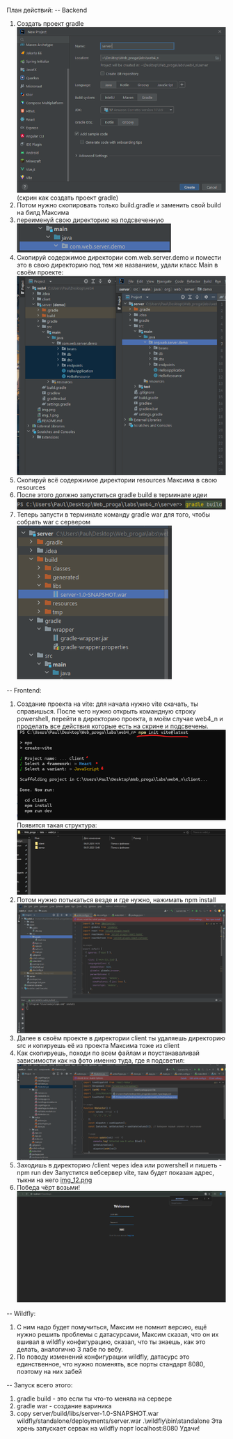 План действий:
-- Backend
1. Создать проект gradle ![img.png](img.png) (скрин как создать проект gradle)
2. Потом нужно скопировать только build.gradle и заменить свой build на билд Максима
3. переименуй свою директорию на подсвеченную ![img_5.png](img_5.png)
4. Скопируй содержимое директории com.web.server.demo и помести это в свою директорию под тем же названием, удали класс 
Main в своём проекте: ![img_2.png](img_2.png)
5. Скопируй всё содержимое директории resources Максима в свою resources
6. После этого должно запуститься gradle build в терминале идеи ![img_4.png](img_4.png)
7. Теперь запусти в терминале команду gradle war для того, чтобы собрать war с сервером ![img_6.png](img_6.png)

-- Frontend:
1. Создание проекта на vite: для начала нужно vite скачать, ты справишься. После чего нужно открыть командную строку powershell,
перейти в директорию проекта, в моём случае web4_n и проделать все действия которые есть на скрине и подсвечены. ![img_7.png](img_7.png)
Появится такая структура: ![img_8.png](img_8.png)
2. Потом нужно потыкаться везде и где нужно, нажимать npm install ![img_9.png](img_9.png)
3. Далее в своём проекте в директории client ты удаляешь директорию src и копируешь её из проекта Максима тоже из client
4. Как скопируешь, походи по всем файлам и поустанаваливай зависимости как на фото именно туда, где я подсветил: ![img_10.png](img_10.png) 
5. Заходишь в директорию /client через idea или powershell и пишеть -   npm run dev
Запустится вебсервер vite, там будет показан адрес, тыкни на него [img_12.png](img_12.png)
6. Победа чёрт возьми! ![img_11.png](img_11.png)

-- Wildfly:
1. С ним надо будет помучиться, Максим не помнит версию, ещё нужно решить проблемы с датасурсами, Максим сказал, что 
он их вшивал в wildfly конфигурацию, сказал, что ты знаешь, как это делать, аналогично 3 лабе по вебу.
2. По поводу изменений конфигурации wildfly, датасурс это единственное, что нужно поменять, все порты стандарт 8080, поэтому
на них забей

-- Запуск всего этого:
1. gradle build - это если ты что-то меняла на сервере
2. gradle war - создание вариника
3. copy server/build/libs/server-1.0-SNAPSHOT.war wildfly/standalone/deployments/server.war
   .\wildfly\bin\standalone
    Эта хрень запускает сервак на wildfly порт localhost:8080
Удачи!

